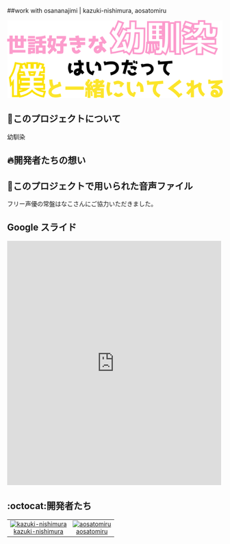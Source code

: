##work with osananajimi | kazuki-nishimura, aosatomiru

<div align="center">
  <img src="UI/images/logos/title.png" alt="" title="タイトルロゴ">
</div>

## 🐰このプロジェクトについて

幼馴染


## 🔥開発者たちの想い




## 👀このプロジェクトで用いられた音声ファイル

フリー声優の常盤はなこさんにご協力いただきました。


## Google スライド

<iframe src="https://docs.google.com/presentation/d/1bxQ6AGLWHZx9QcjvOI-KPH7xyOSC71Vy_93sML1UfU4/edit#slide=id.ge37fd24798_8_5" frameborder="0" width="500" height="569" allowfullscreen="true" mozallowfullscreen="true" webkitallowfullscreen="true"></iframe>


## :octocat:開発者たち

<table>
  <tr>
    <td align="center"><a href="https://github.com/kazuki-nishimura">
      <img src="https://avatars.githubusercontent.com/u/71303399?s=60&v=4" width="100px;" alt="kazuki-nishimura"/><br />
      <a href="https://github.com/kazuki-nishimura" title="Code">kazuki-nishimura</a></a></td>
    <td align="center"><a href="https://github.com/aosatomiru">
      <img src="https://avatars.githubusercontent.com/u/84919710?s=80&v=4" width="100px;" alt="aosatomiru"/><br /><a href="https://github.com/aosatomiru" title="Code">aosatomiru</a></a></td>
  </tr>
</table>

